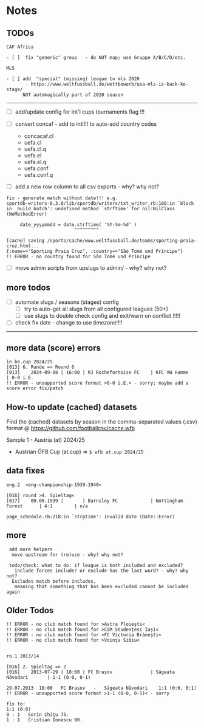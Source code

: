# Notes



## TODOs

```
CAF Africa

- [ ]  fix "generic" group   - do NOT map; use Gruppe A/B/C/D/etc.

MLS

- [ ] add  "special" (missing) league to mls 2020
       - https://www.weltfussball.de/wettbewerb/usa-mls-is-back-ko-stage/
      NOT automagically part of 2020 season
```


---

- [ ] add/update config for int'l cups tournaments flag !!!

- [ ]  convert concaf - add to intl!!! to auto-add country codes
    - concacaf.cl
    - uefa.cl
    - uefa.cl.q
    - uefa.el
    - uefa.el.q
    - uefa.conf
    - uefa.conf.q
- [ ] add a new row column to all csv exports - why? why not?


```
fix - generate match without date!!! e.g.
sportdb-writers-0.3.0/lib/sportdb/writers/txt_writer.rb:180:in `block in _build_batch': undefined method `strftime' for nil:NilClass (NoMethodError)

     date_yyyymmdd = date.strftime( '%Y-%m-%d' )
                         ^^^^^^^^^
```


```
[cache] saving /sports/cache/www.weltfussball.de/teams/sporting-praia-cruz.html...
{:name=>"Sporting Praia Cruz", :country=>"São Tomé und Príncipe"}
!! ERROR - no country found for São Tomé und Príncipe
```

- [ ]  move admin scripts from upslugs to admin/ - why? why not?



## more todos
- [ ] automate slugs / seasons (stages) config
  - [ ] try to auto-get all slugs from all configured leagues (50+)
  - [ ]    use slugs to double check config
           and exit/warn on conflict !!!!!

- [ ]  check fix date - change to use timezone!!!!

---

## more data (score) errors

```
in be.cup 2024/25
[013] 6. Runde => Round 6
[013]    2024-09-08 | 16:00 | RJ Rochefortoise FC    | KFC VW Hamme           | 0-0 i.E.
!! ERROR - unsupported score format >0-0 i.E.< - sorry; maybe add a score error fix/patch
```


## How-to update (cached) datasets

Find the (cached) datasets by season in the comma-separated values (.csv) format @ <https://github.com/footballcsv/cache.wfb>



Sample 1 - Austria (at) 2024/25

- Austrian ÖFB Cup  (at.cup)  =>  `$ wfb at.cup 2024/25`



## data fixes

```
eng.2  >eng-championship-1939-1940<

[016] round >4. Spieltag<
[017]    00.00.1939 |       | Barnsley FC            | Nottingham Forest      | 4:1        | n/a

page_schedule.rb:218:in `strptime': invalid date (Date::Error)
```




## more

```
 add more helpers
  move upstream for (re)use - why? why not?

 todo/check: what to do: if league is both included and excluded?
   include forces include? or exclude has the last word? - why? why not?
  Excludes match before includes,
   meaning that something that has been excluded cannot be included again
```



## Older Todos

```
!! ERROR - no club match found for >Astra Ploieşti<
!! ERROR - no club match found for >CSM Studențesc Iași<
!! ERROR - no club match found for >FC Victoria Brăneşti<
!! ERROR - no club match found for >Voinţa Sibiu<


ro.1 2013/14

[016] 2. Spieltag => 2
[016]    2013-07-29 | 18:00 | FC Brașov              | Săgeata Năvodari       | 1-1 (0-0, 0-1)

29.07.2013	18:00	FC Brașov	-	Săgeata Năvodari	1:1 (0:0, 0:1)
!! ERROR - unsupported score format >1-1 (0-0, 0-1)< - sorry

fix to:
1:1 (0:0)
0 : 1	Sorin Chiţu 75.
1 : 1	Cristian Ionescu 90.
```